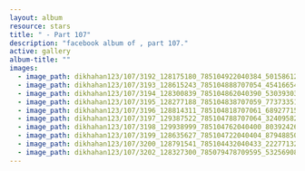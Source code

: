 ```yaml
---
layout: album
resource: stars
title: " - Part 107"
description: "facebook album of , part 107."
active: gallery
album-title: ""
images:
  - image_path: dikhahan123/107/3192_128175180_785104922040384_5015861295335730131_n.jpg
  - image_path: dikhahan123/107/3193_128615243_785104888707054_4541665472845260951_n.jpg
  - image_path: dikhahan123/107/3194_128300839_785104862040390_5303930376659295336_n.jpg
  - image_path: dikhahan123/107/3195_128277188_785104838707059_7737335180655343551_n.jpg
  - image_path: dikhahan123/107/3196_128814311_785104818707061_6892771539434512713_n.jpg
  - image_path: dikhahan123/107/3197_129387522_785104788707064_3240958273873286253_n.jpg
  - image_path: dikhahan123/107/3198_129938999_785104762040400_8039242680940315988_n.jpg
  - image_path: dikhahan123/107/3199_128635627_785104722040404_8794885061868569940_n.jpg
  - image_path: dikhahan123/107/3200_128791541_785104432040433_2227713254873439720_n.jpg
  - image_path: dikhahan123/107/3202_128327300_785079478709595_532569083434411627_n.jpg
---
```

